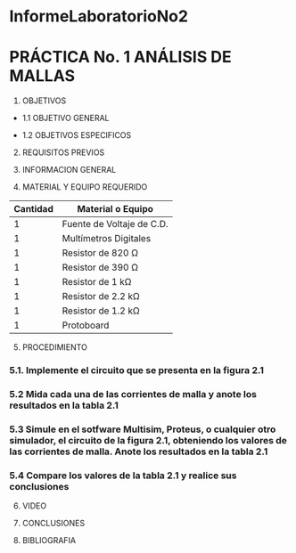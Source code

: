 InformeLaboratorioNo2
==========================
# PRÁCTICA No. 1 ANÁLISIS DE MALLAS
1. OBJETIVOS
* 1.1 OBJETIVO GENERAL

* 1.2 OBJETIVOS ESPECIFICOS

2. REQUISITOS PREVIOS

	
3. INFORMACION GENERAL 


4. MATERIAL Y EQUIPO REQUERIDO

| Cantidad | Material o Equipo | 
| --------- | --------- | 
| 1 | Fuente de Voltaje de C.D. | 
| 1 | Multímetros Digitales | 
| 1 | Resistor de 820 Ω |
| 1 | Resistor de 390 Ω | 
| 1 | Resistor de 1 kΩ | 
| 1 | Resistor de 2.2 kΩ | 
| 1 | Resistor de 1.2 kΩ | 
| 1 | Protoboard | 

5. PROCEDIMIENTO

### 5.1. Implemente el circuito que se presenta en la figura 2.1


### 5.2 Mida cada una de las corrientes de malla y anote los resultados en la tabla 2.1
 
 
### 5.3 Simule en el sotfware Multisim, Proteus, o cualquier otro simulador, el circuito de la figura 2.1, obteniendo los valores de las corrientes de malla. Anote los resultados en la tabla 2.1
 
 
### 5.4 Compare los valores de la tabla 2.1 y realice sus conclusiones
 

6. VIDEO


7. CONCLUSIONES


8. BIBLIOGRAFIA

